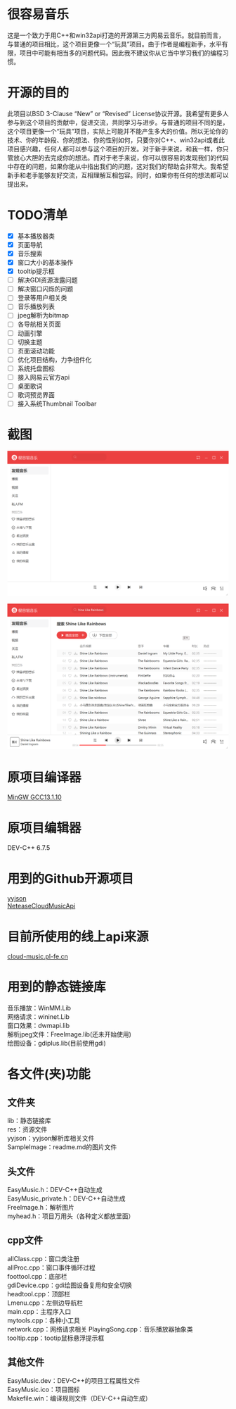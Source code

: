 # 很容易音乐
这是一个致力于用C++和win32api打造的开源第三方网易云音乐。就目前而言，与普通的项目相比，这个项目更像一个“玩具”项目。由于作者是编程新手，水平有限，项目中可能有相当多的问题代码。因此我不建议你从它当中学习我们的编程习惯。

# 开源的目的
此项目以BSD 3-Clause “New” or “Revised” License协议开源。我希望有更多人参与到这个项目的贡献中，促进交流，共同学习与进步。与普通的项目不同的是，这个项目更像一个“玩具”项目，实际上可能并不能产生多大的价值。所以无论你的技术、你的年龄段、你的想法、你的性别如何，只要你对C++、win32api或者此项目感兴趣，任何人都可以参与这个项目的开发。对于新手来说，和我一样，你只管放心大胆的去完成你的想法。而对于老手来说，你可以很容易的发现我们的代码中存在的问题，如果你能从中指出我们的问题，这对我们的帮助会非常大。我希望新手和老手能够友好交流，互相理解互相包容。同时，如果你有任何的想法都可以提出来。
# TODO清单

- [x] 基本播放器类
- [x] 页面导航
- [x] 音乐搜索
- [x] 窗口大小的基本操作
- [x] tooltip提示框
- [ ] 解决GDI资源泄露问题
- [ ] 解决窗口闪烁的问题
- [ ] 登录等用户相关类
- [ ] 音乐播放列表
- [ ] jpeg解析为bitmap
- [ ] 各导航相关页面
- [ ] 动画引擎
- [ ] 切换主题
- [ ] 页面滚动功能
- [ ] 优化项目结构，力争组件化
- [ ] 系统托盘图标
- [ ] 接入网易云官方api
- [ ] 桌面歌词
- [ ] 歌词预览界面
- [ ] 接入系统Thumbnail Toolbar

# 截图
![alt 主页](./SampleImage/1.png)  

![alt 搜索页](./SampleImage/2.png)  

# 原项目编译器
[MinGW GCC13.1.10](https://github.com/niXman/mingw-builds-binaries)

# 原项目编辑器
DEV-C++ 6.7.5

# 用到的Github开源项目
[yyjson](https://github.com/ibireme/yyjson)  
[NeteaseCloudMusicApi](https://github.com/Binaryify/NeteaseCloudMusicApi)

# 目前所使用的线上api来源
[cloud-music.pl-fe.cn](http://cloud-music.pl-fe.cn/)

# 用到的静态链接库
音乐播放：WinMM.Lib  
网络请求：wininet.Lib  
窗口效果：dwmapi.lib  
解析jpeg文件：FreeImage.lib(还未开始使用)  
绘图设备：gdiplus.lib(目前使用gdi)

# 各文件(夹)功能
## 文件夹
lib：静态链接库  
res：资源文件  
yyjson：yyjson解析库相关文件  
SampleImage：readme.md的图片文件
## 头文件
EasyMusic.h：DEV-C++自动生成  
EasyMusic_private.h：DEV-C++自动生成  
FreeImage.h：解析图片  
myhead.h：项目万用头（各种定义都放里面）
## cpp文件
allClass.cpp：窗口类注册  
allProc.cpp：窗口事件循环过程  
foottool.cpp：底部栏  
gdiDevice.cpp：gdi绘图设备复用和安全切换  
headtool.cpp：顶部栏  
Lmenu.cpp：左侧边导航栏  
main.cpp：主程序入口  
mytools.cpp：各种小工具  
network.cpp：网络请求相关
PlayingSong.cpp：音乐播放器抽象类  
tooltip.cpp：tootip鼠标悬浮提示框
## 其他文件
EasyMusic.dev：DEV-C++的项目工程属性文件  
EasyMusic.ico：项目图标  
Makefile.win：编译规则文件（DEV-C++自动生成）